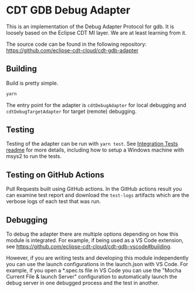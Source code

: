 # CDT GDB Debug Adapter

This is an implementation of the Debug Adapter Protocol for gdb.
It is loosely based on the Eclipse CDT MI layer.
We are at least learning from it.

The source code can be found in the following repository: https://github.com/eclipse-cdt-cloud/cdt-gdb-adapter

## Building

Build is pretty simple.

```sh
yarn
```

The entry point for the adapter is `cdtDebugAdapter` for local debugging
and `cdtDebugTargetAdapter` for target (remote) debugging.

## Testing

Testing of the adapter can be run with `yarn test`. See [Integration Tests readme](https://github.com/eclipse-cdt-cloud/cdt-gdb-adapter/blob/main/src/integration-tests/README.md)
for more details, including how to setup a Windows machine with msys2 to run the tests.

## Testing on GitHub Actions

Pull Requests built using GitHub actions.
In the GitHub actions result you can examine test report and download the `test-logs` artifacts which are the verbose logs of each test that was run.

## Debugging

To debug the adapter there are multiple options depending on how this module is integrated. For example,
if being used as a VS Code extension, see https://github.com/eclipse-cdt-cloud/cdt-gdb-vscode#building.

However, if you are writing tests and developing this module independently you can use the launch
configurations in the launch.json with VS Code. For example, if you open a \*.spec.ts file in VS Code
you can use the "Mocha Current File & launch Server" configuration to automatically launch the debug
server in one debugged process and the test in another.
